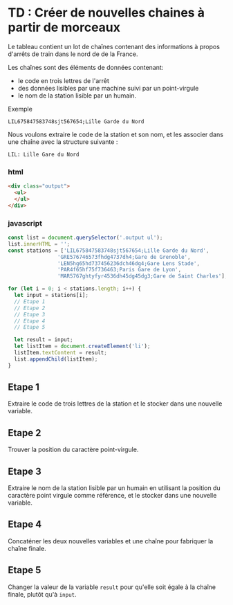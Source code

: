 # TD : Créer de nouvelles chaines à partir de morceaux

Le tableau contient un lot de chaînes contenant des informations à propos d'arrêts de train dans le nord de de la France. 

Les chaînes sont des éléments de données contenant: 
- le code en trois lettres de l'arrêt
- des données lisibles par une machine suivi par un point-virgule
- le nom de la station lisible par un humain.

Exemple
```
LIL675847583748sjt567654;Lille Garde du Nord
```

Nous voulons extraire le code de la station et son nom, et les associer dans une chaîne avec la structure suivante :
```
LIL: Lille Gare du Nord
```

### html
```html
<div class="output">
  <ul>
  </ul>
</div>
```

### javascript

```javascript
const list = document.querySelector('.output ul');
list.innerHTML = '';
const stations = ['LIL675847583748sjt567654;Lille Garde du Nord',
                'GRE576746573fhdg4737dh4;Gare de Grenoble',
                'LEN5hg65hd737456236dch46dg4;Gare Lens Stade',
                'PAR4f65hf75f736463;Paris Gare de Lyon',
                'MAR5767ghtyfyr4536dh45dg45dg3;Gare de Saint Charles'];

for (let i = 0; i < stations.length; i++) {
  let input = stations[i];
  // Etape 1
  // Etape 2
  // Etape 3
  // Etape 4
  // Etape 5

  let result = input;
  let listItem = document.createElement('li');
  listItem.textContent = result;
  list.appendChild(listItem);
}
```
## Etape 1

Extraire le code de trois lettres de la station et le stocker dans une nouvelle variable.

## Etape 2

Trouver la position du caractère point-virgule.

## Etape 3

Extraire le nom de la station lisible par un humain en utilisant la position du caractère point virgule comme référence, et le stocker dans une nouvelle variable.

## Etape 4
Concaténer les deux nouvelles variables et une chaîne pour fabriquer la chaîne finale.

## Etape 5
Changer la valeur de la variable  `result`  pour qu'elle soit égale à la chaîne finale, plutôt qu'à  `input`.
